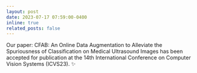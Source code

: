```yaml
---
layout: post
date: 2023-07-17 07:59:00-0400
inline: true
related_posts: false
---
```


Our paper: CFAB: An Online Data Augmentation to Alleviate the Spuriousness of Classification on Medical Ultrasound Images has been accepted for publication at the 14th International Conference on Computer Vision Systems (ICVS23). :sparkles:
